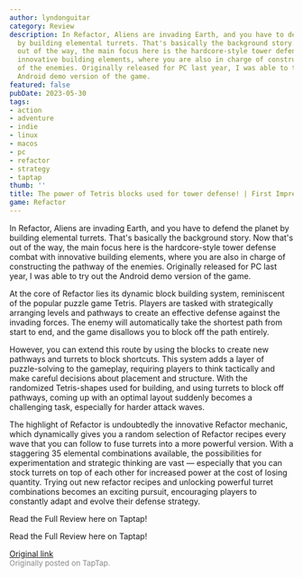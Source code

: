 ```yaml
---
author: lyndonguitar
category: Review
description: In Refactor, Aliens are invading Earth, and you have to defend the planet
  by building elemental turrets. That's basically the background story. Now that's
  out of the way, the main focus here is the hardcore-style tower defense combat with
  innovative building elements, where you are also in charge of constructing the pathway
  of the enemies. Originally released for PC last year, I was able to try out the
  Android demo version of the game.
featured: false
pubDate: 2023-05-30
tags:
- action
- adventure
- indie
- linux
- macos
- pc
- refactor
- strategy
- taptap
thumb: ''
title: The power of Tetris blocks used for tower defense! | First Impressions - Refactor
game: Refactor
---
```

In Refactor, Aliens are invading Earth, and you have to defend the planet by building elemental turrets. That's basically the background story. Now that's out of the way, the main focus here is the hardcore-style tower defense combat with innovative building elements, where you are also in charge of constructing the pathway of the enemies. Originally released for PC last year, I was able to try out the Android demo version of the game.

At the core of Refactor lies its dynamic block building system, reminiscent of the popular puzzle game Tetris. Players are tasked with strategically arranging levels and pathways to create an effective defense against the invading forces. The enemy will automatically take the shortest path from start to end, and the game disallows you to block off the path entirely.

However, you can extend this route by using the blocks to create new pathways and turrets to block shortcuts. This system adds a layer of puzzle-solving to the gameplay, requiring players to think tactically and make careful decisions about placement and structure. With the randomized Tetris-shapes used for building, and using turrets to block off pathways, coming up with an optimal layout suddenly becomes a challenging task, especially for harder attack waves.

The highlight of Refactor is undoubtedly the innovative Refactor mechanic, which dynamically gives you a random selection of Refactor recipes every wave that you can follow to fuse turrets into a more powerful version. With a staggering 35 elemental combinations available, the possibilities for experimentation and strategic thinking are vast — especially that you can stock turrets on top of each other for increased power at the cost of losing quantity. Trying out new refactor recipes and unlocking powerful turret combinations becomes an exciting pursuit, encouraging players to constantly adapt and evolve their defense strategy.

Read the Full Review here on Taptap!

Read the Full Review here on Taptap!

[Original link](https://www.taptap.io/post/5718767)<br><span style="font-size: 0.95em; color: #888;">Originally posted on TapTap.</span>